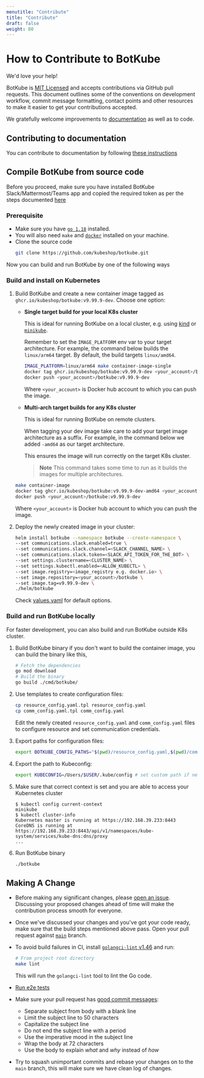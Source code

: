 ```yaml
---
menutitle: "Contribute"
title: "Contribute"
draft: false
weight: 80
---
```


# How to Contribute to BotKube

We'd love your help!

BotKube is [MIT Licensed](/license/) and accepts contributions via GitHub pull requests. This document outlines some of the conventions on development workflow, commit message formatting, contact points and other resources to make it easier to get your contributions accepted.

We gratefully welcome improvements to [documentation](https://botkube.io/ "Go to documentation site") as well as to code.

## Contributing to documentation

You can contribute to documentation by following [these instructions](https://github.com/kubeshop/botkube-docs#contributing "Contributing to BotKube Docs")

## Compile BotKube from source code

Before you proceed, make sure you have installed BotKube Slack/Mattermost/Teams app and copied the required token as per the steps documented [here](/installation)

### Prerequisite

* Make sure you have [`go 1.18`](https://go.dev) installed.
* You will also need `make` and [`docker`](https://docs.docker.com/install/) installed on your machine.
* Clone the source code
   ```sh
   git clone https://github.com/kubeshop/botkube.git
   ```

Now you can build and run BotKube by one of the following ways

### Build and install on Kubernetes

1. Build BotKube and create a new container image tagged as `ghcr.io/kubeshop/botkube:v9.99.9-dev`. Choose one option:

    - **Single target build for your local K8s cluster**

      This is ideal for running BotKube on a local cluster, e.g. using [kind](https://kind.sigs.k8s.io) or [`minikube`](https://minikube.sigs.k8s.io/docs/).

      Remember to set the `IMAGE_PLATFORM` env var to your target architecture. For example, the command below builds the `linux/arm64` target. By default, the build targets `linux/amd64`.

         ```sh
         IMAGE_PLATFORM=linux/arm64 make container-image-single
         docker tag ghcr.io/kubeshop/botkube:v9.99.9-dev <your_account>/botkube:v9.99.9-dev
         docker push <your_account>/botkube:v9.99.9-dev
         ```
      Where `<your_account>` is Docker hub account to which you can push the image.

    - **Multi-arch target builds for any K8s cluster**

      This is ideal for running BotKube on remote clusters.

      When tagging your dev image take care to add your target image architecture as a suffix. For example, in the command below we added `-amd64` as our target architecture.

      This ensures the image will run correctly on the target K8s cluster.

      > **Note**
      > This command takes some time to run as it builds the images for multiple architectures.

   ```sh
   make container-image
   docker tag ghcr.io/kubeshop/botkube:v9.99.9-dev-amd64 <your_account>/botkube:v9.99.9-dev
   docker push <your_account>/botkube:v9.99.9-dev
   ```
   Where `<your_account>` is Docker hub account to which you can push the image.

2. Deploy the newly created image in your cluster:

   ```sh
   helm install botkube --namespace botkube --create-namespace \
   --set communications.slack.enabled=true \
   --set communications.slack.channel=<SLACK_CHANNEL_NAME> \
   --set communications.slack.token=<SLACK_API_TOKEN_FOR_THE_BOT> \
   --set settings.clustername=<CLUSTER_NAME> \
   --set settings.kubectl.enabled=<ALLOW_KUBECTL> \
   --set image.registry=<image_registry e.g. docker.io> \
   --set image.repository=<your_account>/botkube \
   --set image.tag=v9.99.9-dev \
   ./helm/botkube
   ```

   Check [values.yaml](https://github.com/kubeshop/botkube/blob/main/helm/botkube/values.yaml) for default options.

### Build and run BotKube locally

For faster development, you can also build and run BotKube outside K8s cluster.

1. Build BotKube binary if you don't want to build the container image, you can build the binary like this,
   ```sh
   # Fetch the dependencies
   go mod download
   # Build the binary
   go build ./cmd/botkube/
   ```

2. Use templates to create configuration files:

   ```sh
   cp resource_config.yaml.tpl resource_config.yaml
   cp comm_config.yaml.tpl comm_config.yaml
   ```

   Edit the newly created `resource_config.yaml` and `comm_config.yaml` files to configure resource and set communication credentials.

3. Export paths for configuration files:

   ```sh
   export BOTKUBE_CONFIG_PATHS="$(pwd)/resource_config.yaml,$(pwd)/comm_config.yaml"
   ```

4. Export the path to Kubeconfig:

   ```sh
   export KUBECONFIG=/Users/$USER/.kube/config # set custom path if necessary
   ```

5. Make sure that correct context is set and you are able to access your Kubernetes cluster
   ```console
   $ kubectl config current-context
   minikube
   $ kubectl cluster-info
   Kubernetes master is running at https://192.168.39.233:8443
   CoreDNS is running at https://192.168.39.233:8443/api/v1/namespaces/kube-system/services/kube-dns:dns/proxy
   ...
   ```
6. Run BotKube binary
   ```sh
   ./botkube
   ```

## Making A Change

* Before making any significant changes, please [open an issue](https://github.com/kubeshop/botkube/issues). Discussing your proposed changes ahead of time will make the contribution process smooth for everyone.

* Once we've discussed your changes and you've got your code ready, make sure that the build steps mentioned above pass. Open your pull request against [`main`](http://github.com/kubeshop/botkube/tree/main) branch.

* To avoid build failures in CI, install [`golangci-lint` v1.46](https://golangci-lint.run/usage/install/) and run:
  ```sh
  # From project root directory
  make lint
  ```
  This will run the `golangci-lint` tool to lint the Go code.

* [Run e2e tests](https://github.com/kubeshop/botkube/blob/main/test/README.md)

* Make sure your pull request has [good commit messages](https://chris.beams.io/posts/git-commit/):
  * Separate subject from body with a blank line
  * Limit the subject line to 50 characters
  * Capitalize the subject line
  * Do not end the subject line with a period
  * Use the imperative mood in the subject line
  * Wrap the body at 72 characters
  * Use the body to explain _what_ and _why_ instead of _how_

* Try to squash unimportant commits and rebase your changes on to the `main` branch, this will make sure we have clean log of changes.

